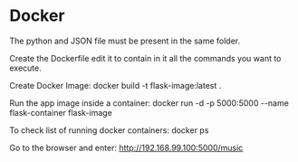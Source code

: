 # Docker
The python and JSON file must be present in the same folder.

Create the Dockerfile edit it to contain in it all the commands you want to execute.

Create Docker Image: docker build -t flask-image:latest .

Run the app image inside a container: docker run -d -p 5000:5000 --name flask-container flask-image

To check list of running docker containers: docker ps 

Go to the browser and enter: http://192.168.99.100:5000/music
